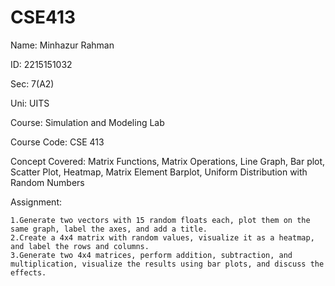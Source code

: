 # CSE413
Name: Minhazur Rahman

ID: 2215151032

Sec: 7(A2)

Uni: UITS

Course: Simulation and Modeling Lab

Course Code: CSE 413

Concept Covered: Matrix Functions, Matrix Operations, Line Graph, Bar plot, Scatter Plot, Heatmap, Matrix Element Barplot, Uniform Distribution with Random Numbers

Assignment:

    1.Generate two vectors with 15 random floats each, plot them on the same graph, label the axes, and add a title.
    2.Create a 4x4 matrix with random values, visualize it as a heatmap, and label the rows and columns.
    3.Generate two 4x4 matrices, perform addition, subtraction, and multiplication, visualize the results using bar plots, and discuss the effects.
